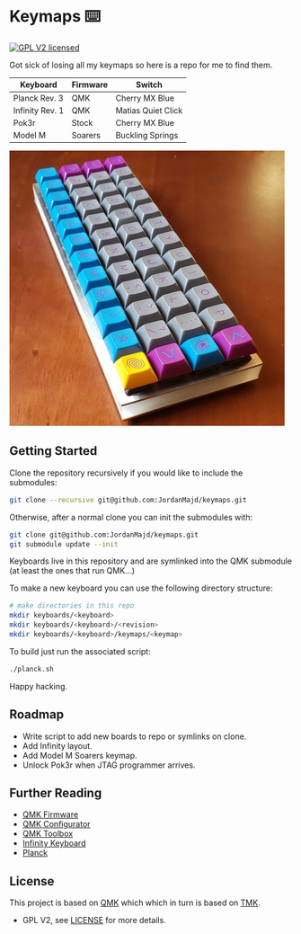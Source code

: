 # Keymaps ⌨️

[![GPL V2 licensed](https://img.shields.io/badge/license-GPL-blue.svg)](/LICENSE)

Got sick of losing all my keymaps so here is a repo for me to find them.

| Keyboard        | Firmware | Switch             |
|-----------------|----------|--------------------|
| Planck Rev. 3   | QMK      | Cherry MX Blue     |
| Infinity Rev. 1 | QMK      | Matias Quiet Click |
| Pok3r           | Stock    | Cherry MX Blue     |
| Model M         | Soarers  | Buckling Springs   |

![Planck keyboard with DSA Deep Space keycaps](/assets/planck.jpg)

## Getting Started

Clone the repository recursively if you would like to include the submodules:

```bash
git clone --recursive git@github.com:JordanMajd/keymaps.git
```

Otherwise, after a normal clone you can init the submodules with:

```bash
git clone git@github.com:JordanMajd/keymaps.git
git submodule update --init
```

Keyboards live in this repository and are symlinked into the QMK submodule (at least the ones that run QMK...)

To make a new keyboard you can use the following directory structure:

```bash
# make directories in this repo
mkdir keyboards/<keyboard>
mkdir keyboards/<keyboard>/<revision>
mkdir keyboards/<keyboard>/keymaps/<keymap>
```

To build just run the associated script:

```bash
./planck.sh
```

Happy hacking.

## Roadmap

- Write script to add new boards to repo or symlinks on clone.
- Add Infinity layout.
- Add Model M Soarers keymap.
- Unlock Pok3r when JTAG programmer arrives.

## Further Reading

- [QMK Firmware][qmk_firm]
- [QMK Configurator][qmk_conf]
- [QMK Toolbox](qmk_tool)
- [Infinity Keyboard](inf)
- [Planck](planck)

## License

This project is based on [QMK][qmk_firm] which which in turn is based on [TMK][tmk_firm].

- GPL V2, see [LICENSE](/LICENSE) for more details.

[tmk_firm]: https://github.com/tmk/tmk_keyboard
[qmk_firm]: https://github.com/qmk/qmk_firmware
[qmk_conf]: https://config.qmk.fm/#/planck/rev5/LAYOUT_ortho_4x12
[qmk_tool]: https://github.com/qmk/qmk_toolbox/releases
[inf]: https://input.club/devices/infinity-keyboard/
[planck]: https://olkb.com/planck
[pok3r]: http://www.vortexgear.tw/vortex2_2.asp?kind=47&kind2=220&kind3=&kind4=998
